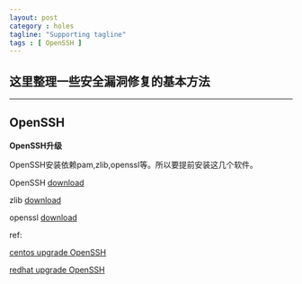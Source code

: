 ```yaml
---
layout: post
category : holes
tagline: "Supporting tagline"
tags : [ OpenSSH ]
---
```

这里整理一些安全漏洞修复的基本方法
---
<!--more-->
---

## OpenSSH

**OpenSSH升级**

OpenSSH安装依赖pam,zlib,openssl等。所以要提前安装这几个软件。

OpenSSH [download](http://ftp.spline.de/pub/OpenBSD/OpenSSH/portable/)

zlib [download]()

openssl [download]()

ref:

[centos upgrade OpenSSH](http://www.iyunv.com/thread-236685-1-1.html)

[redhat upgrade OpenSSH](http://www.iyunv.com/thread-236685-1-1.html)
